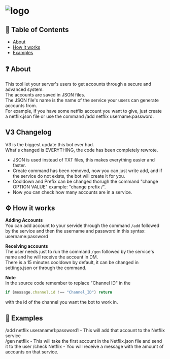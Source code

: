 # ![logo](https://i.imgur.com/aHRDloT.png)
## 🚩 Table of Contents
- [About](#-about)
- [How it works](#-works)
- [Examples](#-examples)

## ❓ About
This tool let your server's users to get accounts through a secure and advanced system.  
The accounts are saved in JSON files.  
The JSON file's name is the name of the service your users can generate accounts from.  
For example, if you have some netflix account you want to give, just create a netflix.json file or use the command /add netflix username:password.

## V3 Changelog
V3 is the biggest update this bot ever had.  
What's changed is EVERYTHING, the code has been completely rewrote.  
- JSON is used instead of TXT files, this makes everything easier and faster. 
- Create command has been removed, now you can just write add, and if the service do not exists, the bot will create it for you.  
- Cooldown and Prefix can be changed thorugh the command "change OPTION VALUE" example: "change prefix /". 
- Now you can check how many accounts are in a service.

## ⚙️ How it works
**Adding Accounts**  
You can add account to your servide through the command `/add` followed by the service and then the username and password in this syntax: username:password
  
**Receiving accounts**  
The user needs just to run the command `/gen` followed by the service's name and he will receive the account in DM.  
There is a 15 minutes cooldown by default, it can be changed in settings.json or through the command.
  
**Note**  
In the source code remember to replace "Channel ID" in the 
```js 
if (message.channel.id !== "Channel_ID") return
```
with the id of the channel you want the bot to work in.

## 🐾 Examples
/add netflix useraname1:password1 - This will add that account to the Netflix service  
/gen netflix - This will take the first account in the Netflix.json file and send it to the user 
/check Netflix - You will receive a message with the amount of accounts on that service.

